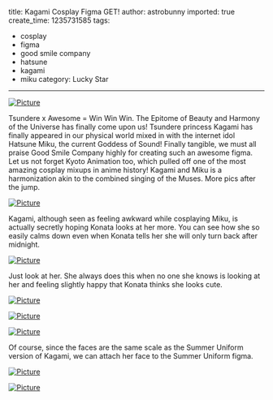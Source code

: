 title: Kagami Cosplay Figma GET!
author: astrobunny
imported: true
create_time: 1235731585
tags:
- cosplay
- figma
- good smile company
- hatsune
- kagami
- miku
category: Lucky Star
---
 [![](wp-uploads/2009/02/wpid-10085659a4-500x365.jpg "Picture")](/images/wp-uploads/2009/02/wpid-10085659a4.jpg)  
  
Tsundere x Awesome = Win Win Win. The Epitome of Beauty and Harmony of the Universe has finally come upon us! Tsundere princess Kagami has finally appeared in our physical world mixed in with the internet idol Hatsune Miku, the current Goddess of Sound! Finally tangible, we must all praise Good Smile Company highly for creating such an awesome figma. Let us not forget Kyoto Animation too, which pulled off one of the most amazing cosplay mixups in anime history! Kagami and Miku is a harmonization akin to the combined singing of the Muses. More pics after the jump.  
<!--more-->  
 [![](wp-uploads/2009/02/wpid-10085659a2-500x651.jpg "Picture")](/images/wp-uploads/2009/02/wpid-10085659a2.jpg)  
  
Kagami, although seen as feeling awkward while cosplaying Miku, is actually secretly hoping Konata looks at her more. You can see how she so easily calms down even when Konata tells her she will only turn back after midnight.  
  
 [![](wp-uploads/2009/02/wpid-10085659a3-500x620.jpg "Picture")](/images/wp-uploads/2009/02/wpid-10085659a3.jpg)  
  
Just look at her. She always does this when no one she knows is looking at her and feeling slightly happy that Konata thinks she looks cute.  
  
 [![](wp-uploads/2009/02/wpid-10085659a5-500x404.jpg "Picture")](/images/wp-uploads/2009/02/wpid-10085659a5.jpg)  
  
 [![](wp-uploads/2009/02/wpid-10085659a6-500x542.jpg "Picture")](/images/wp-uploads/2009/02/wpid-10085659a6.jpg)  
  
 [![](wp-uploads/2009/02/wpid-10085659a-500x648.jpg "Picture")](/images/wp-uploads/2009/02/wpid-10085659a.jpg)  
  
Of course, since the faces are the same scale as the Summer Uniform version of Kagami, we can attach her face to the Summer Uniform figma.  
  
 [![](wp-uploads/2009/02/wpid-10085659b-500x635.jpg "Picture")](/images/wp-uploads/2009/02/wpid-10085659b.jpg)  
  
 [![](wp-uploads/2009/02/wpid-10085659b2-500x666.jpg "Picture")](/images/wp-uploads/2009/02/wpid-10085659b2.jpg)